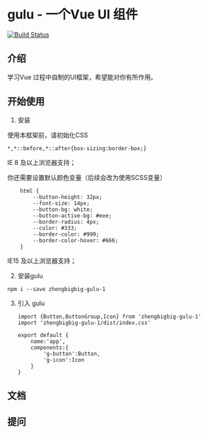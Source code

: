 # gulu - 一个Vue UI 组件

[![Build Status](https://travis-ci.org/zhengbigbig/vue-gulu-demo.svg?branch=master)](https://travis-ci.org/zhengbigbig/vue-gulu-demo)

## 介绍

学习Vue 过程中自制的UI框架，希望能对你有所作用。

## 开始使用

1. 安装

使用本框架前，请初始化CSS

```
*,*::before,*::after{box-sizing:border-box;}
```
IE 8 及以上浏览器支持；

你还需要设置默认颜色变量（后续会改为使用SCSS变量）
```
    html {
        --button-height: 32px;
        --font-size: 14px;
        --button-bg: white;
        --button-active-bg: #eee;
        --border-radius: 4px;
        --color: #333;
        --border-color: #999;
        --border-color-hover: #666;
    }
```
IE15 及以上浏览器支持；

2. 安装gulu
  ```
  npm i --save zhengbigbig-gulu-1
  ```

3. 引入 gulu
    ```
    import {Button,ButtonGroup,Icon} from 'zhengbigbig-gulu-1'
    import 'zhengbigbig-gulu-1/dist/index.css'

    export default {
        name:'app',
        components:{
            'g-button':Button,
            'g-icon':Icon
        }
    }

## 文档

## 提问
